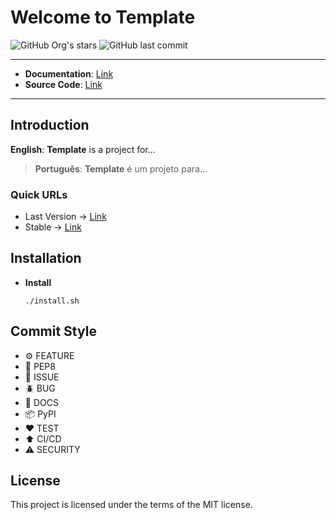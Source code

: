 # Welcome to Template

![GitHub Org's stars](https://img.shields.io/github/stars/_____?label=LinuxProfile&style=flat-square)
![GitHub last commit](https://img.shields.io/github/last-commit/_____/repository?style=flat-square)

---

- **Documentation**: [Link](https://github.com/MyLinuxProfile)
- **Source Code**: [Link](https://github.com/MyLinuxProfile)

---

## Introduction

**English**: **Template** is a project for...

> **Português**: **Template** é um projeto para...

### Quick URLs
- Last Version -> [Link](https://github.com/MyLinuxProfile)
- Stable -> [Link](https://github.com/MyLinuxProfile)


## Installation

- **Install**

      ./install.sh


## Commit Style

- ⚙️ FEATURE
- 📝 PEP8
- 📌 ISSUE
- 🪲 BUG
- 📘 DOCS
- 📦 PyPI
- ❤️️ TEST
- ⬆️ CI/CD
- ⚠️ SECURITY

## License

This project is licensed under the terms of the MIT license.

